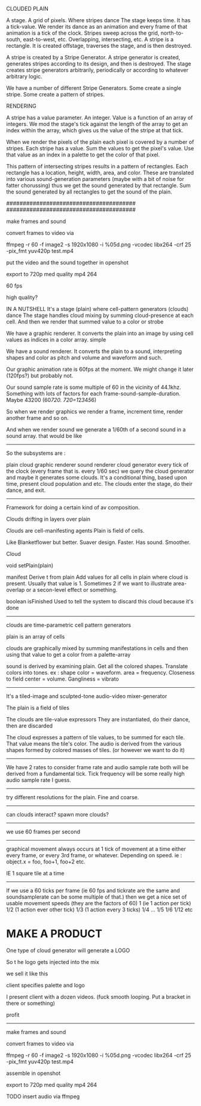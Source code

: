 CLOUDED PLAIN

A stage. A grid of pixels. Where stripes dance
The stage keeps time. It has a tick-value. We render its dance as an animation and every frame of that animation is a tick of the clock.
Stripes sweep across the grid, north-to-south, east-to-west, etc.
Overlapping, intersecting, etc.
A stripe is a rectangle. It is created offstage, traverses the stage, and is then destroyed.

A stripe is created by a Stripe Generator.
A stripe generator is created, generates stripes according to its design, and then is destroyed.
The stage creates stripe generators arbitrarily, periodically or according to whatever arbitrary logic.

We have a number of different Stripe Generators. Some create a single stripe. Some create a pattern of stripes. 

RENDERING

A stripe has a value parameter. An integer.
Value is a function of an array of integers. We mod the stage's tick against the length of the array to get an index within the array, 
  which gives us the value of the stripe at that tick.

When we render the pixels of the plain each pixel is covered by a number of stripes. 
Each stripe has a value. Sum the values to get the pixel's value.
Use that value as an index in a palette to get the color of that pixel.

This pattern of intersecting stripes results in a pattern of rectangles.
Each rectangle has a location, height, width, area, and color.
These are translated into various sound-generation parameters (maybe with a bit of noise for fatter chorussing)
thus we get the sound generated by that rectangle.
Sum the sound generated by all rectangles to get the sound of the plain. 

#######################################
#######################################

make frames and sound

convert frames to video via

ffmpeg -r 60 -f image2 -s 1920x1080 -i %05d.png -vcodec libx264 -crf 25  -pix_fmt yuv420p test.mp4


put the video and the sound together in openshot

export to 720p med quality mp4 264

60 fps

high quality?   










IN A NUTSHELL
It's a stage (plain) where cell-pattern generators (clouds) dance
The stage handles cloud mixing by summing cloud-presence at each cell.
And then we render that summed value to a color or strobe

We have a graphic renderer. It converts the plain into an image by using cell values as indices in a color array. simple

We have a sound renderer. It converts the plain to a sound, interpreting shapes and color as pitch and volume and waveform and such.

Our graphic animation rate is 60fps at the moment. We might change it later (120fps?) but probably not.

Our sound sample rate is some multiple of 60 in the vicinity of 44.1khz. 
Something with lots of factors for each frame-sound-sample-duration. Maybe 43200 (60*720. 720=1*2*3*4*5*6)

So when we render graphics we render a frame, increment time, render another frame and so on.

And when we render sound we generate a 1/60th of a second sound in a sound array.
  that would be like 

----------------------
So the subsystems are :

  plain
  cloud
  graphic renderer
  sound renderer
  cloud generator
    every tick of the clock (every frame that is. every 1/60 sec) we query the cloud generator and maybe it generates some clouds. 
    It's a conditional thing, based upon time, present cloud population and etc. The clouds enter the stage, do their dance, and exit.


-----------------------


Framework for doing a certain kind of av composition.

Clouds drifting in layers over plain

Clouds are cell-manifesting agents
Plain is field of cells.


Like Blanketflower but better. Suaver design. Faster. Has sound. Smoother.

Cloud

  void setPlain(plain)

  manifest
    Derive t from plain
    Add values for all cells in plain where cloud is present. 
    Usually that value is 1. Sometimes 2 if we want to illustrate area-overlap or a secon-level effect or something.

  boolean isFinished
    Used to tell the system to discard this cloud because it's done


-----

clouds are time-parametric cell pattern generators

plain is an array of cells

clouds are graphically mixed by summing manifestations in cells and then using that value to get a color from a palette-array

sound is derived by examining plain. Get all the colored shapes. Translate colors into tones.
ex : shape color = waveform. area = frequency. Closeness to field center = volume. Gangliness = vibrato


---------------
It's a tiled-image and sculpted-tone audio-video mixer-generator

The plain is a field of tiles

The clouds are tile-value expressors
They are instantiated, do their dance, then are discarded

The cloud expresses a pattern of tile values, to be summed for each tile. 
That value means the tile's color.
The audio is derived from the various shapes formed by colored masses of tiles.
(or however we want to do it)

-----------------

We have 2 rates to consider
frame rate and audio sample rate
both will be derived from a fundamental tick. Tick frequency will be some really high audio sample rate I guess.


-------------------
try different resolutions for the plain. Fine and coarse.

---------------------

can clouds interact?
spawn more clouds?

---------------------

we use 60 frames per second

-------------------
graphical movement always occurs at 1 tick of movement at a time
either every frame, or every 3rd frame, or whatever. Depending on speed.
ie : object.x = foo, foo+1, foo+2 etc.

IE 1 square tile at a time

--------------------------------
If we use a 60 ticks per frame (ie 60 fps and tickrate are the same and soundsamplerate can be some multiple of that.)
then we get a nice set of usable movement speeds (they are the factors of 60)
1 (ie 1 action per tick)
1/2 (1 action ever other tick)
1/3 (1 action every 3 ticks)
1/4 ...
1/5
1/6 
1/12
etc

# MAKE A PRODUCT

One type of cloud generator will generate a LOGO

So t he logo gets injected into the mix

we sell it like this

   client specifies palette and logo
   
   I present client with a dozen videos. (fuck smooth looping. Put a bracket in there or something)
   
   profit


-------------------------------------------


   


make frames and sound

convert frames to video via

ffmpeg -r 60 -f image2 -s 1920x1080 -i %05d.png -vcodec libx264 -crf 25  -pix_fmt yuv420p test.mp4


assemble in openshot

export to 720p med quality mp4 264

TODO insert audio via ffmpeg









    
